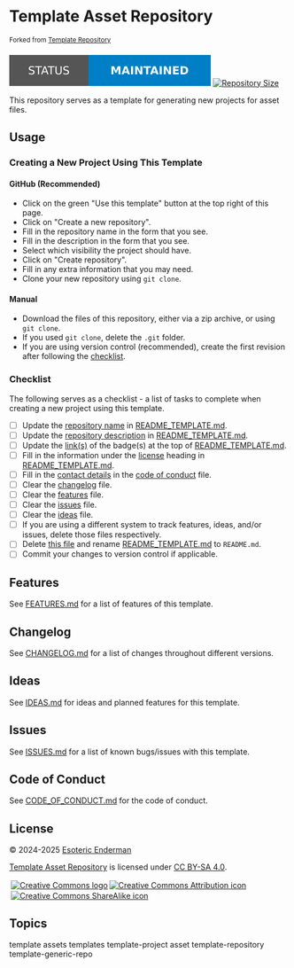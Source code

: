# Template Asset Repository

<sup>Forked from [Template Repository](https://github.com/EsotericTemplates/template-repository)</sup>

[![Project Status: Maintained](./.assets/images/badges/status/maintained.svg)](./) [![Repository Size](https://img.shields.io/github/repo-size/EsotericTemplates/template-asset-repository?style=for-the-badge&logo=github&label=Repository%20size)](./)

This repository serves as a template for generating new projects for asset files.

## Usage

### Creating a New Project Using This Template

#### GitHub (Recommended)

- Click on the green "Use this template" button at the top right of this page.
- Click on "Create a new repository".
- Fill in the repository name in the form that you see.
- Fill in the description in the form that you see.
- Select which visibility the project should have.
- Click on "Create repository".
- Fill in any extra information that you may need.
- Clone your new repository using `git clone`.

#### Manual

- Download the files of this repository, either via a zip archive, or using `git clone`.
- If you used `git clone`, delete the `.git` folder.
- If you are using version control (recommended), create the first revision after following the [checklist](#checklist).

### Checklist

The following serves as a checklist - a list of tasks to complete when creating a new project using this template.

- [ ] Update the [repository name](./README_TEMPLATE.md#project-name) in [README_TEMPLATE.md](./README_TEMPLATE.md).
- [ ] Update the [repository description](./README_TEMPLATE.md#project-name) in [README_TEMPLATE.md](./README_TEMPLATE.md).
- [ ] Update the [link(s)](./README_TEMPLATE.md#license) of the badge(s) at the top of [README_TEMPLATE.md](./README_TEMPLATE.md).
- [ ] Fill in the information under the [license](./README_TEMPLATE.md#license) heading in [README_TEMPLATE.md](./README_TEMPLATE.md).
- [ ] Fill in the [contact details](./CODE_OF_CONDUCT.md#enforcement) in the [code of conduct](./CODE_OF_CONDUCT.md) file.
- [ ] Clear the [changelog](./CHANGELOG.md) file.
- [ ] Clear the [features](./docs/FEATURES.md) file.
- [ ] Clear the [issues](./ISSUES.md) file.
- [ ] Clear the [ideas](./IDEAS.md) file.
- [ ] If you are using a different system to track features, ideas, and/or issues, delete those files respectively.
- [ ] Delete [this file](./README.md) and rename [README_TEMPLATE.md](./README_TEMPLATE.md) to `README.md`.
- [ ] Commit your changes to version control if applicable.

## Features

See [FEATURES.md](./docs/FEATURES.md) for a list of features of this template.

## Changelog

See [CHANGELOG.md](./CHANGELOG.md) for a list of changes throughout different versions.

## Ideas

See [IDEAS.md](./IDEAS.md) for ideas and planned features for this template.

## Issues

See [ISSUES.md](./ISSUES.md) for a list of known bugs/issues with this template.

## Code of Conduct

See [CODE_OF_CONDUCT.md](./CODE_OF_CONDUCT.md) for the code of conduct.

## License

<p xmlns:cc="http://creativecommons.org/ns#" xmlns:dct="http://purl.org/dc/terms/">
  &copy; 2024-2025 <a rel="cc:attributionURL dct:creator" property="cc:attributionName" href="https://enderman.dev">Esoteric Enderman</a>

  <a property="dct:title" rel="cc:attributionURL" href="https://github.com/esoterictemplates/template-asset">Template Asset Repository</a> is licensed under <a href="https://github.com/esoterictemplates/template-asset/blob/main/LICENSE" target="_blank" rel="license noopener noreferrer" style="display: inline-block">CC BY-SA 4.0</a>.

  <a href="https://creativecommons.org/"><img style="height: 22px !important; margin-left: 3px; vertical-align: middle" src="./.assets/images/icons/cc/cc.svg" alt="Creative Commons logo" /></a><a href="https://creativecommons.org/licenses/by-sa/4.0/"><img style="height: 22px !important; margin-left: 3px; vertical-align: middle" src="./.assets/images/icons/cc/by.svg" alt="Creative Commons Attribution icon" /><img style="height: 22px !important; margin-left: 3px; vertical-align: middle" src="./.assets/images/icons/cc/sa.svg" alt="Creative Commons ShareAlike icon" /></a>
</p>

## Topics

template assets templates template-project asset template-repository template-generic-repo
